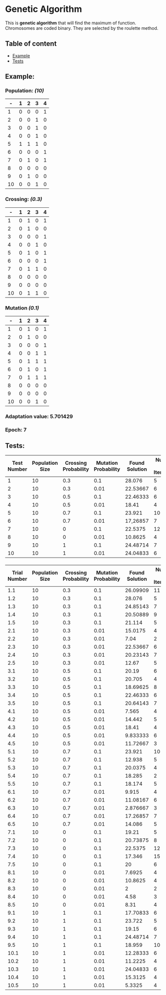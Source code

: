 # Genetic Algorithm
This is **genetic algorithm** that will find the maximum of function.
Chromosomes are coded binary. They are selected by the roulette method.
## Table of content
* [Example](#example)
* [Tests](#tests)

## **Example:**
### Population: *(10)*
-|1|2|3|4
-|-|-|-|-
1|0|0|0|1
2|0|0|1|0
3|0|0|1|0
4|0|0|1|0
5|1|1|1|0
6|0|0|0|1
7|0|1|0|1
8|0|0|0|0
9|0|1|0|0
10|0|0|1|0
### Crossing: *(0.3)*
-|1|2|3|4
-|-|-|-|-
1|0|1|0|1
2|0|1|0|0
3|0|0|0|1
4|0|0|1|0
5|0|1|0|1
6|0|0|0|1
7|0|1|1|0
8|0|0|0|0
9|0|0|0|0
10|0|1|1|0
### Mutation *(0.1)*
-|1|2|3|4
-|-|-|-|-
1|0|1|0|1
2|0|1|0|0
3|0|0|0|1
4|0|0|1|1
5|0|1|1|1
6|0|1|0|1
7|0|1|1|1
8|0|0|0|0
9|0|0|0|0
10|0|0|1|0
### Adaptation value: 5.701429
### Epoch: 7


## **Tests**:
Test Number|Population Size|Crossing Probability|Mutation Probability|Found Solution|Number of Iterations
-----------|---------------|--------------------|--------------------|--------------|--------------------
1|10|0.3|0.1|28.076|5
2|10|0.3|0.01|22.53667|6
3|10|0.5|0.1|22.46333|6
4|10|0.5|0.01|18.41|4
5|10|0.7|0.1|23.921|10
6|10|0.7|0.01|17,26857|7
7|10|0|0.1|22.5375|12
8|10|0|0.01|10.8625|4
9|10|1|0.1|24.48714|7
10|10|1|0.01|24.04833|6
###
Trial Number|Population Size|Crossing Probability|Mutation Probability|Found Solution|Number of Iterations
-----------|---------------|--------------------|--------------------|--------------|--------------------
1.1|10|0.3|0.1|26.09909|11
1.2|10|0.3|0.1|28.076|5
1.3|10|0.3|0.1|24.85143|7
1.4|10|0.3|0.1|20.50889|9
1.5|10|0.3|0.1|21.114|5
2.1|10|0.3|0.01|15.0175|4
2.2|10|0.3|0.01|7.04|2
2.3|10|0.3|0.01|22.53667|6
2.4|10|0.3|0.01|20.23143|7
2.5|10|0.3|0.01|12.67|5
3.1|10|0.5|0.1|20.19|6
3.2|10|0.5|0.1|20.705|4
3.3|10|0.5|0.1|18.69625|8
3.4|10|0.5|0.1|22.46333|6
3.5|10|0.5|0.1|20.64143|7
4.1|10|0.5|0.01|7.565|4
4.2|10|0.5|0.01|14.442|5
4.3|10|0.5|0.01|18.41|4
4.4|10|0.5|0.01|9.833333|6
4.5|10|0.5|0.01|11.72667|3
5.1|10|0.7|0.1|23.921|10
5.2|10|0.7|0.1|12.938|5
5.3|10|0.7|0.1|20.0375|4
5.4|10|0.7|0.1|18.285|2
5.5|10|0.7|0.1|18.174|5
6.1|10|0.7|0.01|9.915|4
6.2|10|0.7|0.01|11.08167|6
6.3|10|0.7|0.01|2.876667|3
6.4|10|0.7|0.01|17.26857|7
6.5|10|0.7|0.01|14.086|5
7.1|10|0|0.1|19.21|5
7.2|10|0|0.1|20.73875|8
7.3|10|0|0.1|22.5375|12
7.4|10|0|0.1|17.346|15
7.5|10|0|0.1|20|6
8.1|10|0|0.01|7.6925|4
8.2|10|0|0.01|10.8625|4
8.3|10|0|0.01|2|2
8.4|10|0|0.01|4.58|3
8.5|10|0|0.01|8.31|4
9.1|10|1|0.1|17.70833|6
9.2|10|1|0.1|23.722|5
9.3|10|1|0.1|19.15|6
9.4|10|1|0.1|24.48714|7
9.5|10|1|0.1|18.959|10
10.1|10|1|0.01|12.28333|6
10.2|10|1|0.01|11.2225|4
10.3|10|1|0.01|24.04833|6
10.4|10|1|0.01|15.3125|4
10.5|10|1|0.01|5.3325|4
